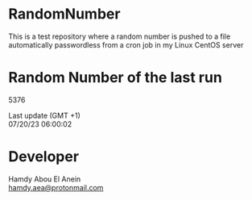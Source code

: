 # RandomNumber    
This is a test repository where a random number is pushed to a file automatically passwordless from a cron job in my Linux CentOS server    
# Random Number of the last run   
5376
      
Last update (GMT +1)    
07/20/23 06:00:02
# Developer    
Hamdy Abou El Anein   
hamdy.aea@protonmail.com

